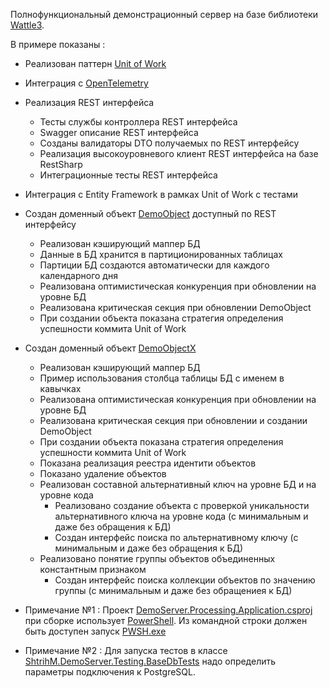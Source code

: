Полнофункциональный демонстрационный сервер на базе библиотеки [Wattle3](https://github.com/KlestovAlexej/Wattle3.Examples).

В примере показаны :

- Реализован паттерн [Unit of Work](https://martinfowler.com/eaaCatalog/unitOfWork.html)
- Интеграция с [OpenTelemetry](https://opentelemetry.io/)
- Реализация REST интерфейса
	- Тесты службы контроллера REST интерфейса
	- Swagger описание REST интерфейса
	- Созданы валидаторы DTO получаемых по REST интерфейсу
	- Реализация высокоуровневого клиент REST интерфейса на базе RestSharp
	- Интеграционные тесты REST интерфейса
- Интеграция с Entity Framework в рамках Unit of Work c тестами

- Создан доменный объект [DemoObject](src/DemoServer.Processing.Model/DomainObjects/DemoObject/DomainObjectDemoObject.cs) доступный по REST интерфейсу
	- Реализован кэширующий маппер БД
	- Данные в БД хранится в партиционированных таблицах
	- Партиции БД создаются автоматически для каждого календарного дня
	- Реализована оптимистическая конкуренция при обновлении на уровне БД
	- Реализована критическая секция при обновлении DemoObject
	- При создании объекта показана стратегия определения успешности коммита Unit of Work 

- Создан доменный объект [DemoObjectX](src/DemoServer.Processing.Model/DomainObjects/DemoObject/DomainObjectDemoObject.cs)
	- Реализован кэширующий маппер БД
	- Пример использования столбца таблицы БД с именем в кавычках
	- Реализована оптимистическая конкуренция при обновлении на уровне БД
	- Реализована критическая секция при обновлении и создании DemoObject
	- При создании объекта показана стратегия определения успешности коммита Unit of Work 
	- Показана реализация реестра идентити объектов
	- Показано удаление объектов
	- Реализован составной альтернативный ключ на уровне БД и на уровне кода
		- Реализовано создание объекта с проверкой уникальности альтернативного ключа на уровне кода (с минимальным и даже без обращения к БД)
		- Создан интерфейс поиска по альтернативному ключу (с минимальным и даже без обращения к БД)
	- Реализовано понятие группы объектов объединенных константным признаком
		- Создан интерфейс поиска коллекции объектов по значению группы (с минимальным и даже без обращениея к БД)

- Примечание №1 :
Проект [DemoServer.Processing.Application.csproj](src/DemoServer.Processing.Application/DemoServer.Processing.Application.csproj) при сборке использует [PowerShell](https://learn.microsoft.com/en-us/powershell/scripting/install/installing-powershell?view=powershell-7.3).
Из командной строки должен быть доступен запуск [PWSH.exe](https://learn.microsoft.com/ru-ru/powershell/module/microsoft.powershell.core/about/about_pwsh?view=powershell-7.3)

- Примечание №2 :
Для запуска тестов в классе [ShtrihM.DemoServer.Testing.BaseDbTests](src/DemoServer.Testing/BaseDbTests.cs) надо определить параметры подключения к PostgreSQL.
